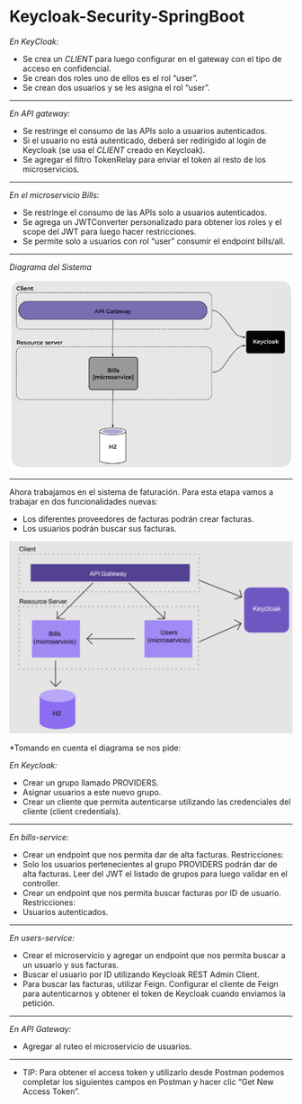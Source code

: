 # Keycloak-Security-SpringBoot

*En KeyCloak:*

- Se crea un _CLIENT_ para luego configurar en el gateway con el tipo de acceso en confidencial.
- Se crean dos roles uno de ellos es el rol “user”.
- Se crean dos usuarios y se les asigna el rol “user”.
---

*En API gateway:*

- Se restringe el consumo de las APIs solo a usuarios autenticados.
- Si el usuario no está autenticado, deberá ser redirigido al login de Keycloak (se usa el _CLIENT_ creado en Keycloak).
- Se agregar el filtro TokenRelay para enviar el token al resto de los microservicios.
---

*En el microservicio Bills:*

- Se restringe el consumo de las APIs solo a usuarios autenticados.
- Se agrega un JWTConverter personalizado para obtener los roles y el scope del JWT para luego hacer restricciones.
- Se permite solo a usuarios con rol “user” consumir el endpoint bills/all.
---

*Diagrama del Sistema*

![img.png](img.png)

---

Ahora trabajamos en el sistema de faturación. Para esta etapa vamos a trabajar en dos funcionalidades nuevas:
- Los diferentes proveedores de facturas podrán crear facturas.
- Los usuarios podrán buscar sus facturas.

![img_1.png](img_1.png)

*Tomando en cuenta el diagrama se nos pide:

*En Keycloak:*
- Crear un grupo llamado PROVIDERS.
- Asignar usuarios a este nuevo grupo.
- Crear un cliente que permita autenticarse utilizando las credenciales del cliente
(client credentials).
---

*En bills-service:*
- Crear un endpoint que nos permita dar de alta facturas. Restricciones:
- Solo los usuarios pertenecientes al grupo PROVIDERS podrán dar de alta
facturas. Leer del JWT el listado de grupos para luego validar en el controller.
- Crear un endpoint que nos permita buscar facturas por ID de usuario. Restricciones:
- Usuarios autenticados.
---

*En users-service:*
- Crear el microservicio y agregar un endpoint que nos permita buscar a un usuario y
sus facturas.
- Buscar el usuario por ID utilizando Keycloak REST Admin Client.
- Para buscar las facturas, utilizar Feign. Configurar el cliente de Feign para
autenticarnos y obtener el token de Keycloak cuando enviamos la petición.
---

*En API Gateway:*
- Agregar al ruteo el microservicio de usuarios.
---

- TIP: Para obtener el access token y utilizarlo desde Postman podemos completar los
siguientes campos en Postman y hacer clic “Get New Access Token”.
